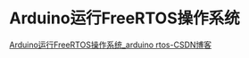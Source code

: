 # Arduino运行FreeRTOS操作系统

[Arduino运行FreeRTOS操作系统\_arduino rtos-CSDN博客](https://blog.csdn.net/TonyIOT/article/details/105728225 "Arduino运行FreeRTOS操作系统_arduino rtos-CSDN博客")
